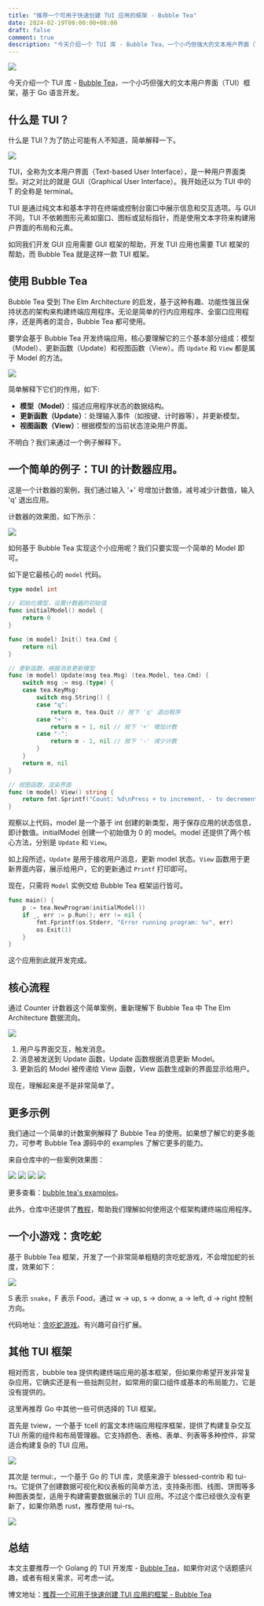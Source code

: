 ```yaml
---
title: "推荐一个可用于快速创建 TUI 应用的框架 - Bubble Tea"
date: 2024-02-19T08:00:00+08:00
draft: false
comment: true
description: "今天介绍一个 TUI 库 - Bubble Tea，一个小巧但强大的文本用户界面（TUI）框架，基于 Go 语言开发。"
---
```


![](https://cdn.jsdelivr.net/gh/poloxue/images@2024-02/2024-02-19-tui-library-bubble-tea-in-golang-01.png)

今天介绍一个 TUI 库 - [Bubble Tea](https://github.com/charmbracelet/bubbletea)，一个小巧但强大的文本用户界面（TUI）框架，基于 Go 语言开发。

## 什么是 TUI？

什么是 TUI？为了防止可能有人不知道，简单解释一下。

![](https://cdn.jsdelivr.net/gh/poloxue/images@2024-02/2024-02-19-tui-library-bubble-tea-in-golang-02.gif)

TUI，全称为文本用户界面（Text-based User Interface），是一种用户界面类型。对之对比的就是 GUI（Graphical User Interface）。我开始还以为 TUI 中的 T 的全称是 terminal。

TUI 是通过纯文本和基本字符在终端或控制台窗口中展示信息和交互选项。与 GUI 不同，TUI 不依赖图形元素如窗口、图标或鼠标指针，而是使用文本字符来构建用户界面的布局和元素。

如同我们开发 GUI 应用需要 GUI 框架的帮助，开发 TUI 应用也需要 TUI 框架的帮助，而 Bubble Tea 就是这样一款 TUI 框架。

## 使用 Bubble Tea

Bubble Tea 受到 The Elm Architecture 的启发，基于这种有趣、功能性强且保持状态的架构来构建终端应用程序。无论是简单的行内应用程序、全窗口应用程序，还是两者的混合，Bubble Tea 都可使用。

要学会基于 Bubble Tea 开发终端应用，核心要理解它的三个基本部分组成：模型（Model）、更新函数（Update）和视图函数（View）。而 `Update` 和 `View` 都是属于 Model 的方法。

![](https://cdn.jsdelivr.net/gh/poloxue/images@2024-02/2024-02-19-tui-library-bubble-tea-in-golang-05.png)

简单解释下它们的作用，如下:

- **模型（Model）**：描述应用程序状态的数据结构。
- **更新函数（Update）**：处理输入事件（如按键、计时器等），并更新模型。
- **视图函数（View）**：根据模型的当前状态渲染用户界面。

不明白？我们来通过一个例子解释下。

## 一个简单的例子：TUI 的计数器应用。

这是一个计数器的案例，我们通过输入 '+' 号增加计数值，减号减少计数值，输入 'q' 退出应用。

计数器的效果图，如下所示：

![](https://cdn.jsdelivr.net/gh/poloxue/images@2024-02/2024-02-19-tui-library-bubble-tea-in-golang-03.gif)

如何基于 Bubble Tea 实现这个小应用呢？我们只要实现一个简单的 Model 即可。

如下是它最核心的 `model` 代码。

```go
type model int

// 初始化模型，设置计数器的初始值
func initialModel() model {
	return 0
}

func (m model) Init() tea.Cmd {
	return nil
}

// 更新函数，根据消息更新模型
func (m model) Update(msg tea.Msg) (tea.Model, tea.Cmd) {
	switch msg := msg.(type) {
	case tea.KeyMsg:
		switch msg.String() {
		case "q":
			return m, tea.Quit // 按下 'q' 退出程序
		case "+":
			return m + 1, nil // 按下 '+' 增加计数
		case "-":
			return m - 1, nil // 按下 '-' 减少计数
		}
	}
	return m, nil
}

// 视图函数，渲染界面
func (m model) View() string {
	return fmt.Sprintf("Count: %d\nPress + to increment, - to decrement, q to quit.\n", m)
}
```

观察以上代码，model 是一个基于 int 创建的新类型，用于保存应用的状态信息，即计数值。initialModel 创建一个初始值为 0 的 model。model 还提供了两个核心方法，分别是 `Update` 和 `View`。

如上段所述，`Update` 是用于接收用户消息，更新 model 状态。`View` 函数用于更新界面内容，展示给用户，它的更新通过 `Printf` 打印即可。

现在，只需将 `Model` 实例交给 Bubble Tea 框架运行皆可。

```go
func main() {
	p := tea.NewProgram(initialModel())
	if _, err := p.Run(); err != nil {
		fmt.Fprintf(os.Stderr, "Error running program: %v", err)
		os.Exit(1)
	}
}
```

这个应用到此就开发完成。

## 核心流程

通过 Counter 计数器这个简单案例，重新理解下 Bubble Tea 中 The Elm Architecture 数据流向。

![](https://cdn.jsdelivr.net/gh/poloxue/images@2024-02/2024-02-19-tui-library-bubble-tea-in-golang-04.png)

1. 用户与界面交互，触发消息。
2. 消息被发送到 Update 函数，Update 函数根据消息更新 Model。
3. 更新后的 Model 被传递给 View 函数，View 函数生成新的界面显示给用户。

现在，理解起来是不是非常简单了。

## 更多示例

我们通过一个简单的计数案例解释了 Bubble Tea 的使用。如果想了解它的更多能力，可参考 Bubble Tea 源码中的 examples 了解它更多的能力。

来自仓库中的一些案例效果图：

![](https://cdn.jsdelivr.net/gh/poloxue/images@2024-02/2024-02-19-tui-library-bubble-tea-in-golang-06.gif)
![](https://cdn.jsdelivr.net/gh/poloxue/images@2024-02/2024-02-19-tui-library-bubble-tea-in-golang-07.gif)
![](https://cdn.jsdelivr.net/gh/poloxue/images@2024-02/2024-02-19-tui-library-bubble-tea-in-golang-08.gif)
![](https://cdn.jsdelivr.net/gh/poloxue/images@2024-02/2024-02-19-tui-library-bubble-tea-in-golang-09.gif)

更多查看：[bubble tea's examples](https://github.com/charmbracelet/bubbletea/tree/master/examples)。

此外，仓库中还提供了[教程](https://github.com/charmbracelet/bubbletea/tree/master/tutorials/)，帮助我们理解如何使用这个框架构建终端应用程序。

## 一个小游戏：贪吃蛇

基于 Bubble Tea 框架，开发了一个非常简单粗糙的贪吃蛇游戏，不会增加蛇的长度，效果如下：

![](https://cdn.jsdelivr.net/gh/poloxue/images@2024-02/2024-02-19-tui-library-bubble-tea-in-golang-12.gif)

S 表示 `snake`，F 表示 Food，通过 w -> up, s -> donw, a -> left, d -> right 控制方向。

代码地址：[贪吃蛇游戏](https://gist.github.com/poloxue/f5478b535f9bf507bc3cc408332c2090)。有兴趣可自行扩展。

## 其他 TUI 框架

相对而言，bubble tea 提供构建终端应用的基本框架，但如果你希望开发非常复杂应用，它确实还是有一些拙荆见肘，如常用的窗口组件或基本的布局能力，它是没有提供的。

这里再推荐 Go 中其他一些可供选择的 TUI 框架。

首先是 tview，一个基于 tcell 的富文本终端应用程序框架，提供了构建复杂交互 TUI 所需的组件和布局管理器。它支持颜色、表格、表单、列表等多种控件，非常适合构建复杂的 TUI 应用。

![](https://cdn.jsdelivr.net/gh/poloxue/images@2024-02/2024-02-19-tui-library-bubble-tea-in-golang-10.gif)

其次是 termui:，一个基于 Go 的 TUI 库，灵感来源于 blessed-contrib 和 tui-rs。它提供了创建数据可视化和仪表板的简单方法，支持条形图、线图、饼图等多种图表类型，适用于构建需要数据展示的 TUI 应用。不过这个库已经很久没有更新了，如果你熟悉 rust，推荐使用 tui-rs。

![](https://cdn.jsdelivr.net/gh/poloxue/images@2024-02/2024-02-19-tui-library-bubble-tea-in-golang-11.gif)

## 总结

本文主要推荐一个 Golang 的 TUI 开发库 - [Bubble Tea](https://github.com/charmbracelet/bubbletea)，如果你对这个话题感兴趣，或者有相关需求，可考虑一试。

博文地址：[推荐一个可用于快速创建 TUI 应用的框架 - Bubble Tea](https://www.poloxue.com/posts/2024-02-19-tui-library-bubble-tea-in-golang/)

